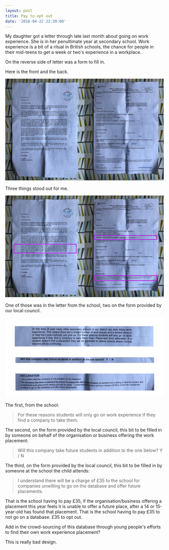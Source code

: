 ```yaml
---
layout: post
title: Pay to opt out
date: '2018-04-22 22:30:00'
---
```

My daughter got a letter through late last month about going on work experience. She is in her penultimate year at secondary school. Work experience is a bit of a ritual in British schools, the chance for people in their mid-teens to get a week or two's experience in a workplace.

On the reverse side of letter was a form to fill in.

Here is the front and the back.

![The letter and the form](/assets/18-4-22-1.jpg)

Three things stood out for me.

![The letter and the form with the three things highlighted - do not worry, I am going to spell them out shortly](/assets/18-4-22-2.jpg)

One of those was in the letter from the school, two on the form provided by our local council.

![The three things on their own - they are coming next](/assets/18-4-22-3.png)

The first, from the school:

>For these reasons students will only go on work experience if they find a company to take them.

The second, on the form provided by the local council, this bit to be filled in by someone on behalf of the organisation or business offering the work placement:

>Will this company take future students in addition to the one below? Y / N

The third, on the form provided by the local council, this bit to be filled in by someone at the school the child attends:

>I understand there will be a charge of £35 to the school for companies unwilling to go on the database and offer future placements.

That is the school having to pay £35, if the organisation/business offering a placement this year feels it is unable to offer a future place, after a 14 or 15-year-old has found that placement. That is the school having to pay £35 to not go on a database. £35 to opt out.

Add in the crowd-sourcing of this database through young people's efforts to find their own work experience placement?

This is really bad design.

